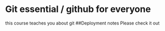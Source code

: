 # Git essential / github for everyone
this course teaches you about git
##Deployment notes
Please check it out



